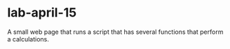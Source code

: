 # lab-april-15

A small web page that runs a script that has several functions that perform a calculations.
